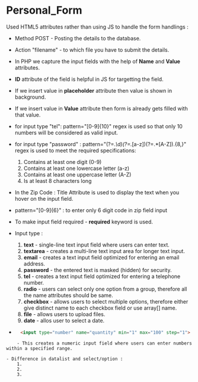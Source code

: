 # Personal_Form

Used HTML5 attributes rather than using JS to handle the form handlings :
- Method POST - Posting the details to the database.
- Action "filename" - to which file you have to submit the details.
- In PHP we capture the input fields with the help of **Name** and **Value** attributes.
- **ID** attribute of the field is helpful in JS for targetting the field.
- If we insert value in **placeholder** attribute then value is shown in background.
- If we insert value in **Value** attribute then form is already gets filled with that value.
- for input type "tel": pattern="[0-9]{10}" regex is used so that only 10 numbers will be considered as valid input.
- for input type "password" : pattern="(?=.*\d)(?=.*[a-z])(?=.*[A-Z]).{8,}" regex is used to meet the required specifications:
    1. Contains at least one digit (0-9)
    2. Contains at least one lowercase letter (a-z)
    3. Contains at least one uppercase letter (A-Z)
    4. Is at least 8 characters long 
- In the Zip Code : Title Attribute is used to display the text when you hover on the input field.
- pattern="[0-9]{6}" : to enter only 6 digit code in zip field input
- To make input field required - **required** keyword is used.
- Input type : 
    1. **text** - single-line text input field where users can enter text.
    2. **textarea** - creates a multi-line text input area for longer text input.
    3. **email** - creates a text input field optimized for entering an email address.
    4. **password** -  the entered text is masked (hidden) for security.
    5. **tel** -  creates a text input field optimized for entering a telephone number.
    6. **radio** - users can select only one option from a group, therefore all the name attributes should be same.
    7. **checkbox** - allows users to select multiple options, therefore either give distinct name to each checkbox field or use array[] name.
    8. **file** - allows users to upload files.
    9. **date** - allos user to select a date.

- ``` HTML 
    <input type="number" name="quantity" min="1" max="100" step="1">
```
    - This creates a numeric input field where users can enter numbers within a specified range.

- Difference in datalist and select/option :
    1. 
    2. 
    3. 

